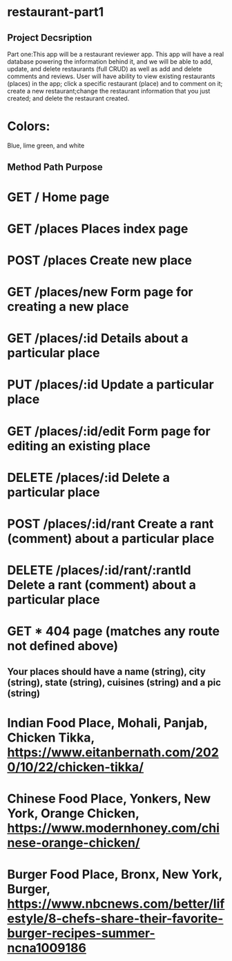 # restaurant-part1

## Project Decsription 

Part one:This app will be a restaurant reviewer app. This app will have a real database powering the information behind it, and we will be able to add, update, and delete restaurants (full CRUD) as well as add and delete comments and reviews. User will have ability to view existing restaurants (places) in the app; click a specific restaurant (place) and to comment on it; create a new restaurant;change the restaurant information that you just created; and delete the restaurant created.


# Colors:

Blue, lime green, and white

## Method Path Purpose

# GET / Home page

# GET /places Places index page

# POST /places Create new place

# GET /places/new Form page for creating a new place

# GET /places/:id Details about a particular place

# PUT /places/:id Update a particular place

# GET /places/:id/edit Form page for editing an existing place

# DELETE /places/:id Delete a particular place

# POST /places/:id/rant Create a rant (comment) about a particular place

# DELETE /places/:id/rant/:rantId Delete a rant (comment) about a particular place

# GET * 404 page (matches any route not defined above)

## Your places should have a name (string), city (string), state (string), cuisines (string) and a pic (string)

# Indian Food Place, Mohali, Panjab, Chicken Tikka, https://www.eitanbernath.com/2020/10/22/chicken-tikka/

# Chinese Food Place, Yonkers, New York, Orange Chicken, https://www.modernhoney.com/chinese-orange-chicken/

# Burger Food Place, Bronx, New York, Burger, https://www.nbcnews.com/better/lifestyle/8-chefs-share-their-favorite-burger-recipes-summer-ncna1009186


